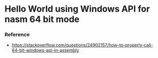 Hello World using Windows API for nasm 64 bit mode
===================================================
### Reference
- https://stackoverflow.com/questions/24902157/how-to-properly-call-64-bit-windows-api-in-assembly

